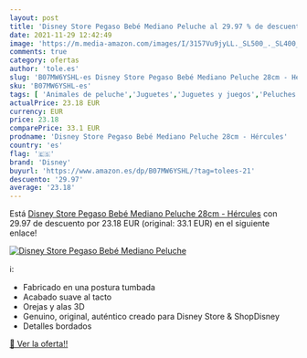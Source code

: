 ```yaml
---
layout: post
title: 'Disney Store Pegaso Bebé Mediano Peluche al 29.97 % de descuento'
date: 2021-11-29 12:42:49
image: 'https://m.media-amazon.com/images/I/3157Vu9jyLL._SL500_._SL400_.jpg'
comments: true
category: ofertas
author: 'tole.es'
slug: 'B07MW6YSHL-es Disney Store Pegaso Bebé Mediano Peluche 28cm - Hércules'
sku: 'B07MW6YSHL-es'
tags: [ 'Animales de peluche','Juguetes','Juguetes y juegos','Peluches','bebé','disney', ]
actualPrice: 23.18 EUR
currency: EUR
price: 23.18
comparePrice: 33.1 EUR
prodname: 'Disney Store Pegaso Bebé Mediano Peluche 28cm - Hércules'
country: 'es'
flag: '🇪🇸'
brand: 'Disney'
buyurl: 'https://www.amazon.es/dp/B07MW6YSHL/?tag=tolees-21'
descuento: '29.97'
average: '23.18'
---
```


Está [Disney Store Pegaso Bebé Mediano Peluche 28cm - Hércules](https://www.amazon.es/dp/B07MW6YSHL/?tag=tolees-21) con 29.97 de descuento por 23.18 EUR (original: 33.1 EUR) en el siguiente enlace!

[![Disney Store Pegaso Bebé Mediano Peluche](https://m.media-amazon.com/images/I/3157Vu9jyLL._SL500_._SL400_.jpg)](https://www.amazon.es/dp/B07MW6YSHL/?tag=tolees-21)

ℹ️:

- Fabricado en una postura tumbada
- Acabado suave al tacto
- Orejas y alas 3D
- Genuino, original, auténtico creado para Disney Store & ShopDisney
- Detalles bordados

[🛒 Ver la oferta!!](https://www.amazon.es/dp/B07MW6YSHL/?tag=tolees-21)
